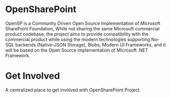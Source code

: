 OpenSharePoint
==============

OpenSP is a Community Driven Open Source Implementation of Microsoft SharePoint Foundation, While not sharing the same Microsoft commercial product codebase, the project aims to provide compatibility with the commercial product while using the modern technologies supporting No-SQL backends (Native-JSON Storage), Blobs, Modern UI Frameworks, and it will be based on the Open Source implementation of Microsoft .NET Framework.

Get Involved
============
A centralized place to get involved with OpenSharePoint Project.
